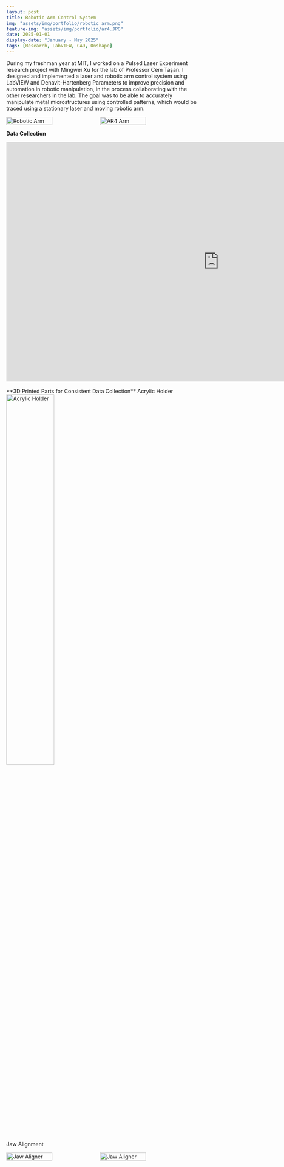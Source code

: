```yaml
---
layout: post
title: Robotic Arm Control System
img: "assets/img/portfolio/robotic_arm.png"
feature-img: "assets/img/portfolio/ar4.JPG"
date: 2025-01-01
display-date: "January - May 2025"
tags: [Research, LabVIEW, CAD, Onshape]
---
```

During my freshman year at MIT, I worked on a Pulsed Laser Experiment research project with Mingwei Xu for the lab of Professor Cem Taşan. I designed and implemented a laser and robotic arm control system using LabVIEW and Denavit-Hartenberg Parameters to improve precision and automation in robotic manipulation, in the process collaborating with the other researchers in the lab. The goal was to be able to accurately manipulate metal microstructures using controlled patterns, which would be traced using a stationary laser and moving robotic arm.

<div style="display: flex;">
    <img src="{{ "/assets/img/portfolio/robotic_arm.png" | relative_url }}" alt="Robotic Arm" style="width: 49%;">
    <img src="{{ "/assets/img/portfolio/ar4.JPG" | relative_url }}" alt="AR4 Arm" style="width: 49%;">
</div>

**Data Collection**  
<iframe width="1120" height="630"
        src="https://www.youtube.com/embed/EHbC1vgaITA"
        title="YouTube video player"
        frameborder="0"
        allowfullscreen></iframe>  <br>
<br>
**3D Printed Parts for Consistent Data Collection**  
Acrylic Holder  
<img src="{{ "/assets/img/portfolio/acrylic-holder.png" | relative_url }}" alt="Acrylic Holder" width="50%">

Jaw Alignment  
<div style="display: flex; margin-bottom: 10px;">
    <img src="{{ "/assets/img/portfolio/jaw-aligner-1.jpg" | relative_url }}" alt="Jaw Aligner" style="width: 49%;">
    <img src="{{ "/assets/img/portfolio/jaw-aligner-2.jpg" | relative_url }}" alt="Jaw Aligner" style="width: 49%;">
</div>
